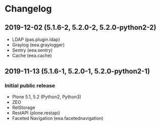 # Changelog

## 2019-12-02 (5.1.6-2, 5.2.0-2, 5.2.0-python2-2)

* LDAP (pas.plugin.ldap)
* Graylog (eea.graylogger)
* Sentry (eea.sentry)
* Cache (eea.cache)

## 2019-11-13 (5.1.6-1, 5.2.0-1, 5.2.0-python2-1)

### Initial public release

* Plone 5.1, 5.2 (Python2, Python3)
* ZEO
* RelStorage
* RestAPI (plone.restapi)
* Faceted Navigation (eea.facetednavigation)
